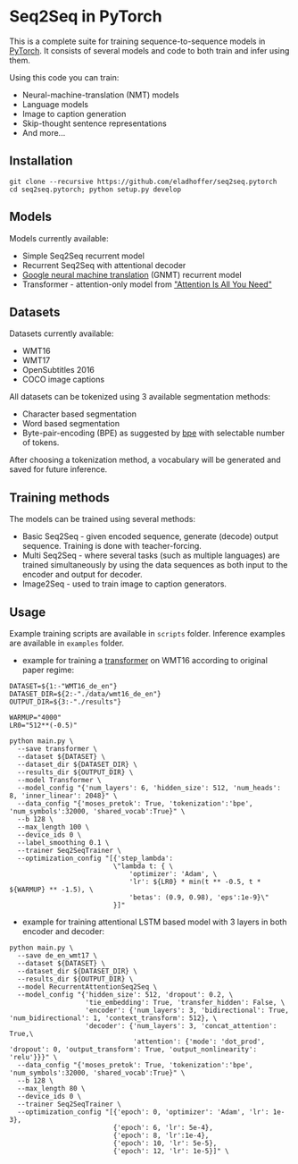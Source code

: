 # Seq2Seq in PyTorch
This is a complete suite for training sequence-to-sequence models in [PyTorch](www.pytorch.org). It consists of several models and code to both train and infer using them.

Using this code you can train:
* Neural-machine-translation (NMT) models
* Language models
* Image to caption generation
* Skip-thought sentence representations
* And more...
 
 ## Installation
 ```
 git clone --recursive https://github.com/eladhoffer/seq2seq.pytorch
 cd seq2seq.pytorch; python setup.py develop
 ```
 
## Models
Models currently available:
* Simple Seq2Seq recurrent model
* Recurrent Seq2Seq with attentional decoder
* [Google neural machine translation](https://arxiv.org/abs/1609.08144) (GNMT) recurrent model
* Transformer - attention-only model from ["Attention Is All You Need"](https://arxiv.org/abs/1706.03762)

## Datasets
Datasets currently available:

* WMT16
* WMT17
* OpenSubtitles 2016
* COCO image captions

All datasets can be tokenized using 3 available segmentation methods:

* Character based segmentation
* Word based segmentation
* Byte-pair-encoding (BPE) as suggested by [bpe](https://arxiv.org/abs/1508.07909) with selectable number of tokens.  

After choosing a tokenization method, a vocabulary will be generated and saved for future inference.


## Training methods
The models can be trained using several methods:

* Basic Seq2Seq - given encoded sequence, generate (decode) output sequence. Training is done with teacher-forcing.
* Multi Seq2Seq - where several tasks (such as multiple languages) are trained simultaneously by using the data sequences as both input to the encoder and output for decoder.
* Image2Seq - used to train image to caption generators.

## Usage
Example training scripts are available in ``scripts`` folder. Inference examples are available in ``examples`` folder.

* example for training a [transformer](https://arxiv.org/abs/1706.03762)
 on WMT16 according to original paper regime:
```
DATASET=${1:-"WMT16_de_en"}
DATASET_DIR=${2:-"./data/wmt16_de_en"}
OUTPUT_DIR=${3:-"./results"}

WARMUP="4000"
LR0="512**(-0.5)"

python main.py \
  --save transformer \
  --dataset ${DATASET} \
  --dataset_dir ${DATASET_DIR} \
  --results_dir ${OUTPUT_DIR} \
  --model Transformer \
  --model_config "{'num_layers': 6, 'hidden_size': 512, 'num_heads': 8, 'inner_linear': 2048}" \
  --data_config "{'moses_pretok': True, 'tokenization':'bpe', 'num_symbols':32000, 'shared_vocab':True}" \
  --b 128 \
  --max_length 100 \
  --device_ids 0 \
  --label_smoothing 0.1 \
  --trainer Seq2SeqTrainer \
  --optimization_config "[{'step_lambda':
                          \"lambda t: { \
                              'optimizer': 'Adam', \
                              'lr': ${LR0} * min(t ** -0.5, t * ${WARMUP} ** -1.5), \
                              'betas': (0.9, 0.98), 'eps':1e-9}\"
                          }]"
```

* example for training attentional LSTM based model with 3 layers in both encoder and decoder:
```
python main.py \
  --save de_en_wmt17 \
  --dataset ${DATASET} \
  --dataset_dir ${DATASET_DIR} \
  --results_dir ${OUTPUT_DIR} \
  --model RecurrentAttentionSeq2Seq \
  --model_config "{'hidden_size': 512, 'dropout': 0.2, \
                   'tie_embedding': True, 'transfer_hidden': False, \
                   'encoder': {'num_layers': 3, 'bidirectional': True, 'num_bidirectional': 1, 'context_transform': 512}, \
                   'decoder': {'num_layers': 3, 'concat_attention': True,\
                               'attention': {'mode': 'dot_prod', 'dropout': 0, 'output_transform': True, 'output_nonlinearity': 'relu'}}}" \
  --data_config "{'moses_pretok': True, 'tokenization':'bpe', 'num_symbols':32000, 'shared_vocab':True}" \
  --b 128 \
  --max_length 80 \
  --device_ids 0 \
  --trainer Seq2SeqTrainer \
  --optimization_config "[{'epoch': 0, 'optimizer': 'Adam', 'lr': 1e-3},
                          {'epoch': 6, 'lr': 5e-4},
                          {'epoch': 8, 'lr':1e-4},
                          {'epoch': 10, 'lr': 5e-5},
                          {'epoch': 12, 'lr': 1e-5}]" \
```
